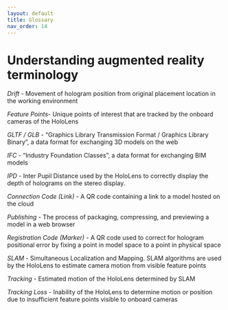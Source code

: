 ```yaml
---
layout: default
title: Glossary
nav_order: 14
---
```


# Understanding augmented reality terminology

_Drift_ - Movement of hologram position from original placement location in the working environment

_Feature Points_- Unique points of interest that are tracked by the onboard cameras of the HoloLens

_GLTF / GLB_ - “Graphics Library Transmission Format / Graphics Library Binary”, a data format for exchanging 3D models on the web

_IFC_ - “Industry Foundation Classes”, a data format for exchanging BIM models

_IPD_ - Inter Pupil Distance used by the HoloLens to correctly display the depth of holograms on the stereo display.

_Connection Code (Link)_ - A QR code containing a link to a model hosted on the cloud

_Publishing_ - The process of packaging, compressing, and previewing a model in a web browser

_Registration Code (Marker)_ - A QR code used to correct for hologram positional error by fixing a point in model space to a point in physical space

_SLAM_ - Simultaneous Localization and Mapping. SLAM algorithms are used by the HoloLens to estimate camera motion from visible feature points

_Tracking_ - Estimated motion of the HoloLens determined by SLAM

_Tracking Loss_ - Inability of the HoloLens to determine motion or position due to insufficient feature points visible to onboard cameras
